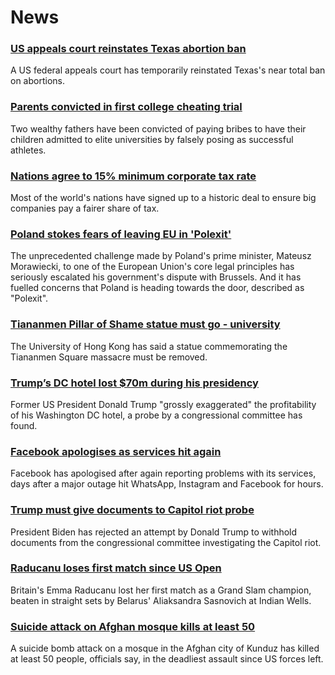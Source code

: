 # News
### [US appeals court reinstates Texas abortion ban](https://www.bbc.com/news/world-us-canada-58853859)
A US federal appeals court has temporarily reinstated Texas's near total ban on abortions.
### [Parents convicted in first college cheating trial](https://www.bbc.com/news/world-us-canada-58852006)
Two wealthy fathers have been convicted of paying bribes to have their children admitted to elite universities by falsely posing as successful athletes. 
### [Nations agree to 15% minimum corporate tax rate](https://www.bbc.com/news/business-58847328)
Most of the world's nations have signed up to a historic deal to ensure big companies pay a fairer share of tax. 
### [Poland stokes fears of leaving EU in 'Polexit'](https://www.bbc.com/news/world-europe-58840076)
The unprecedented challenge made by Poland's prime minister, Mateusz Morawiecki, to one of the European Union's core legal principles has seriously escalated his government's dispute with Brussels. And it has fuelled concerns that Poland is heading towards the door, described as "Polexit".
### [Tiananmen Pillar of Shame statue must go - university](https://www.bbc.com/news/world-asia-58847650)
The University of Hong Kong has said a statue commemorating the Tiananmen Square massacre must be removed. 
### [Trump’s DC hotel lost $70m during his presidency](https://www.bbc.com/news/world-us-canada-58851786)
Former US President Donald Trump "grossly exaggerated" the profitability of his Washington DC hotel, a probe by a congressional committee has found. 
### [Facebook apologises as services hit again](https://www.bbc.com/news/technology-58850041)
Facebook has apologised after again reporting problems with its services, days after a major outage hit WhatsApp, Instagram and Facebook for hours.
### [Trump must give documents to Capitol riot probe](https://www.bbc.com/news/world-us-canada-58852536)
President Biden has rejected an attempt by Donald Trump to withhold documents from the congressional committee investigating the Capitol riot.  
### [Raducanu loses first match since US Open](https://www.bbc.com/sport/tennis/58852217)
Britain's Emma Raducanu lost her first match as a Grand Slam champion, beaten in straight sets by Belarus' Aliaksandra Sasnovich at Indian Wells.
### [Suicide attack on Afghan mosque kills at least 50](https://www.bbc.com/news/world-asia-58842793)
A suicide bomb attack on a mosque in the Afghan city of Kunduz has killed at least 50 people, officials say, in the deadliest assault since US forces left.
